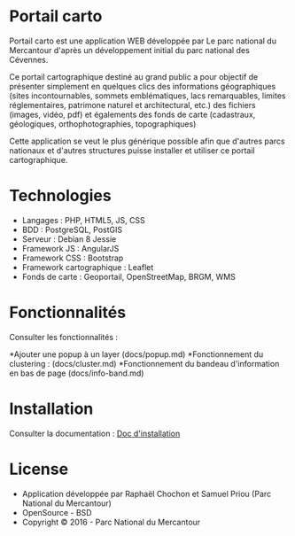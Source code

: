 # Portail carto

Portail carto est une application WEB développée par Le parc national du Mercantour d'après un développement initial du parc national des Cévennes.

Ce portail cartographique destiné au grand public a pour objectif de présenter simplement en quelques clics des informations géographiques (sites incontournables, sommets emblématiques, lacs remarquables, limites réglementaires, patrimone naturel et architectural, etc.) des fichiers (images, vidéo, pdf) et égalements des fonds de carte (cadastraux, géologiques, orthophotographies, topographiques)

Cette application se veut le plus générique possible afin que d'autres parcs nationaux et d'autres structures puisse installer et utiliser ce portail cartographique.

# Technologies

* Langages : PHP, HTML5, JS, CSS
* BDD : PostgreSQL, PostGIS
* Serveur : Debian 8 Jessie
* Framework JS : AngularJS
* Framework CSS : Bootstrap
* Framework cartographique : Leaflet
* Fonds de carte : Geoportail, OpenStreetMap, BRGM, WMS

# Fonctionnalités

Consulter les fonctionnalités :

*Ajouter une popup à un layer (docs/popup.md)
*Fonctionnement du clustering : (docs/cluster.md)
*Fonctionnement du bandeau d'information en bas de page (docs/info-band.md)


# Installation

Consulter la documentation : [Doc d'installation](docs/install.md)
# License

* Application développée par Raphaël Chochon et Samuel Priou (Parc National du Mercantour)
* OpenSource - BSD
* Copyright © 2016 - Parc National du Mercantour
